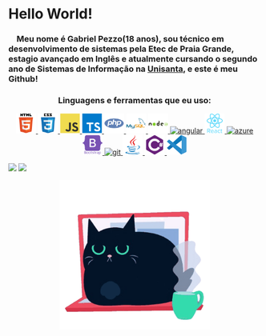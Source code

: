 <h1>Hello World!</h1>
<h3>&emsp;Meu nome é Gabriel Pezzo(18 anos), sou técnico em desenvolvimento de sistemas pela Etec de Praia Grande, estagio avançado em Inglês e atualmente cursando o segundo ano de  Sistemas de Informação na <a href="https://www.unisanta.br">Unisanta</a>, e este é meu Github!</h3>


 <h3 align="center">Linguagens e ferramentas que eu uso: </h3>
<p align="center">
  
  <a href="https://www.w3.org/html/" target="_blank" rel="noreferrer"> 
        <img
            src="https://raw.githubusercontent.com/devicons/devicon/master/icons/html5/html5-original-wordmark.svg"
            alt="html5" width="40" height="40" /> </a>
 <a href="https://www.w3schools.com/css/" target="_blank"
        rel="noreferrer"> 
        <img
            src="https://raw.githubusercontent.com/devicons/devicon/master/icons/css3/css3-original-wordmark.svg"
            alt="css3" width="40" height="40" 
            /> 
        </a>
  <a href="https://developer.mozilla.org/en-US/docs/Web/JavaScript"
        target="_blank" rel="noreferrer"> 
        <img
            src="https://raw.githubusercontent.com/devicons/devicon/master/icons/javascript/javascript-original.svg"
            alt="javascript" width="40" height="40" 
            /> 
        </a>
  <a href="https://www.typescriptlang.org/" target="_blank" rel="noreferrer"> 
        <img
            src="https://raw.githubusercontent.com/devicons/devicon/master/icons/typescript/typescript-original.svg"
            alt="typescript" width="40" height="40" 
            /> 
        </a>
  <a href="https://www.php.net" target="_blank" rel="noreferrer"> 
        <img
            src="https://github.com/devicons/devicon/blob/master/icons/php/php-plain.svg"
            alt="PHP" width="40" height="40" 
            /> 
        </a>
  <a href="https://www.mysql.com/" target="_blank" rel="noreferrer"> 
        <img
            src="https://raw.githubusercontent.com/devicons/devicon/master/icons/mysql/mysql-original-wordmark.svg"
            alt="mysql" width="40" height="40" 
            /> 
        </a> 
<a href="https://nodejs.org" target="_blank" rel="noreferrer">
        <img
         src="https://raw.githubusercontent.com/devicons/devicon/master/icons/nodejs/nodejs-original-wordmark.svg"
            alt="nodejs" width="40" height="40" 
            /> 
        </a> 
<a href="https://angular.io" target="_blank" rel="noreferrer"> 
        <img
            src="https://angular.io/assets/images/logos/angular/angular.svg" alt="angular" width="40" height="40" 
            />
    </a> 
  <a href="https://reactjs.org/" target="_blank" rel="noreferrer">
        <img 
        src="https://raw.githubusercontent.com/devicons/devicon/master/icons/react/react-original-wordmark.svg"
            alt="react" width="40" height="40" 
            /> 
        </a>
  <a href="https://azure.microsoft.com/en-in/" target="_blank" rel="noreferrer"> 
        <img
            src="https://www.vectorlogo.zone/logos/microsoft_azure/microsoft_azure-icon.svg" alt="azure" width="40"
            height="40" 
            /> 
        </a>
<a href="https://getbootstrap.com" target="_blank" rel="noreferrer">
        <img 
        src="https://raw.githubusercontent.com/devicons/devicon/master/icons/bootstrap/bootstrap-plain-wordmark.svg"
            alt="bootstrap" width="40" height="40" 
            /> 
        </a> 
<a href="https://git-scm.com/" target="_blank" rel="noreferrer">
        <img 
        src="https://www.vectorlogo.zone/logos/git-scm/git-scm-icon.svg" alt="git" width="40" height="40" 
        /> 
    </a>
 
  <a href="https://www.java.com" target="_blank" rel="noreferrer">
        <img 
        src="https://raw.githubusercontent.com/devicons/devicon/master/icons/java/java-original.svg" alt="java"
            width="40" height="40" 
            /> 
        </a> 
  <a href="https://docs.microsoft.com/pt-br/dotnet/csharp/" target="_blank" rel="noreferrer">
        <img 
        src="https://github.com/devicons/devicon/blob/master/icons/csharp/csharp-plain.svg" alt="C#"
            width="40" height="40" 
            /> 
        </a>
  <a href="https://code.visualstudio.com" target="_blank" rel="noreferrer">
        <img 
        src="https://github.com/devicons/devicon/blob/master/icons/vscode/vscode-original.svg" alt="VScode"
            width="40" height="40" 
            /> 
        </a>
</p>
<div>
<img height = "150px" src="https://github-readme-stats.vercel.app/api?username=Pezzo70&show_icons=true&theme=radical"></>
<img height = "150px" src="https://github-readme-stats.vercel.app/api/top-langs/?username=Pezzo70&show_icons=true&theme=radical"></>
</div>
<p align="center"><img height = "300px" width="300px" src="https://github.com/Pezzo70/Pezzo70/blob/main/Working-Work-From-Home-GIF-by--unscreen.gif" alt="Cat"  width="200"/></>

